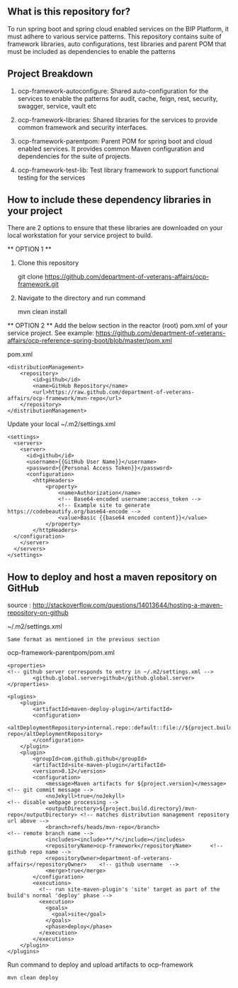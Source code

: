 ## What is this repository for? ##

To run spring boot and spring cloud enabled services on the BIP Platform, it must adhere to various service patterns. This repository contains suite of framework libraries, auto configurations, test libraries and parent POM that must be included as dependencies to enable the patterns

## Project Breakdown ##

1. ocp-framework-autoconfigure: Shared auto-configuration for the services to enable the patterns for audit, cache, feign, rest, security, swagger, service, vault etc

1. ocp-framework-libraries: Shared libraries for the services to provide common framework and security interfaces. 

1. ocp-framework-parentpom: Parent POM for spring boot and cloud enabled services. It provides common Maven configuration and dependencies for the suite of projects.

1. ocp-framework-test-lib: Test library framework to support functional testing for the services

## How to include these dependency libraries in your project ##

There are 2 options to ensure that these libraries are downloaded on your local workstation for your service project to build.

** OPTION 1 **
1. Clone this repository
   
    git clone https://github.com/department-of-veterans-affairs/ocp-framework.git
    
1. Navigate to the directory and run command
   
    mvn clean install

** OPTION 2 **
Add the below section in the reactor (root) pom.xml of your service project. See example: https://github.com/department-of-veterans-affairs/ocp-reference-spring-boot/blob/master/pom.xml

pom.xml

	<distributionManagement>
	    <repository>
	        <id>github</id>
	        <name>GitHub Repository</name>
	        <url>https://raw.github.com/department-of-veterans-affairs/ocp-framework/mvn-repo</url>
	    </repository>
	</distributionManagement>

Update your local ~/.m2/settings.xml 

	<settings>
	  <servers>
	    <server>
	      <id>github</id>
	      <username>{{GitHub User Name}}</username>
	      <password>{{Personal Access Token}}</password>
	      <configuration>
        	<httpHeaders>
	          	<property>
	            	<name>Authorization</name>
	            	<!-- Base64-encoded username:access_token -->
	            	<!-- Example site to generate https://codebeautify.org/base64-encode -->
	            	<value>Basic {{base64 encoded content}}</value>
	          	</property>
        	</httpHeaders>
      </configuration>
	    </server>
	  </servers>
	</settings>

## How to deploy and host a maven repository on GitHub ##

source : http://stackoverflow.com/questions/14013644/hosting-a-maven-repository-on-github

~/.m2/settings.xml
	
	Same format as mentioned in the previous section 

ocp-framework-parentpom/pom.xml

	<properties>
	<!-- github server corresponds to entry in ~/.m2/settings.xml -->
	    	<github.global.server>github</github.global.server>
	</properties>

	<plugins>
	    <plugin>
	        <artifactId>maven-deploy-plugin</artifactId>
	        <configuration>
	               <altDeploymentRepository>internal.repo::default::file://${project.build.directory}/mvn-repo</altDeploymentRepository>
	        </configuration>
	    </plugin>
	    <plugin>
	        <groupId>com.github.github</groupId>
	        <artifactId>site-maven-plugin</artifactId>
	        <version>0.12</version>
	        <configuration>
	            <message>Maven artifacts for ${project.version}</message>  <!-- git commit message -->
	            <noJekyll>true</noJekyll>                                  <!-- disable webpage processing -->
	            <outputDirectory>${project.build.directory}/mvn-repo</outputDirectory> <!-- matches distribution management repository url above -->
	            <branch>refs/heads/mvn-repo</branch>                       <!-- remote branch name -->
	            <includes><include>**/*</include></includes>
	            <repositoryName>ocp-framework</repositoryName>      <!-- github repo name -->
	            <repositoryOwner>department-of-veterans-affairs</repositoryOwner>    <!-- github username  -->
	            <merge>true</merge>
	        </configuration>
	        <executions>
	          <!-- run site-maven-plugin's 'site' target as part of the build's normal 'deploy' phase -->
	          <execution>
	            <goals>
	              <goal>site</goal>
	            </goals>
	            <phase>deploy</phase>
	          </execution>
	        </executions>
		</plugin>
	</plugins>

Run command to deploy and upload artifacts to ocp-framework
	
	mvn clean deploy